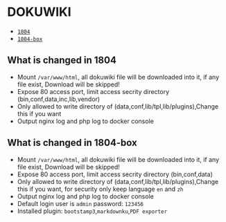 # DOKUWIKI


* [`1804`](https://github.com/kuituoshi/docker/blob/master/dokuwiki/1804/Dockerfile)
* [`1804-box`](https://github.com/kuituoshi/docker/blob/master/dokuwiki/1804-box/Dockerfile)


## What is changed in 1804

* Mount `/var/www/html`, all dokuwiki file will be downloaded into it, if any file exist, Download will be skipped!
* Expose 80 access port, limit access secrity directory (bin,conf,data,inc,lib,vendor)
* Only allowed to write directory of (data,conf,lib/tpl,lib/plugins),Change this if you want
* Output nginx log and php log to docker console


## What is changed in 1804-box

* Mount `/var/www/html`, all dokuwiki file will be downloaded into it, if any file exist, Download will be skipped!
* Expose 80 access port, limit access secrity directory (bin,conf,data)
* Only allowed to write directory of (data,conf,lib/tpl,lib/plugins),Change this if you want, for security only keep language `en` and `zh`
* Output nginx log and php log to docker console
* Default login user is `admin` password: `123456`
* Installed plugin: `bootstamp3`,`markdownku`,`PDF exporter`